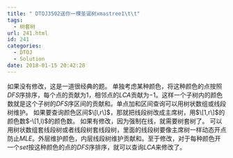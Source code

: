 ```yaml
---
title: " DTOJ3502送你一棵圣诞树xmastree1\t\t"
tags:
  - 树套树
url: 241.html
id: 241
categories:
  - DTOJ
  - Solution
date: 2018-01-15 20:42:28
---
```


如果没有修改，这是一道很经典的题。 单独考虑某种颜色，将这种颜色的点按照$DFS$序排序，每个点的贡献为$1$，相邻点的$LCA$贡献为$-1$。这样一个子树内的颜色数就是这个子树的$DFS$序区间的贡献和。单点加和区间查询可以用树状数组或线段树维护。 如果要查询颜色区间$\[l,r\]$，那就把线段树改成主席树，用$\[1,r\]$的颜色数$-\[1,l)$的颜色数。 如果有修改，因为强制在线，就需要树套树了。 可以用树状数组套线段树或者线段树套线段树，里面的线段树要像主席树一样动态开点防止$MLE$。外层维护颜色，内层线段树维护贡献和。至于修改，对于每种颜色开一个$set$按这种颜色的点的$DFS$序排序，就可以查询$LCA$来修改了。